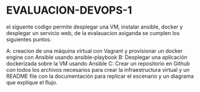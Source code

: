 # EVALUACION-DEVOPS-1

el siguente codigo permite desplegar una VM, instalar ansible, docker y desplegar un servicio web, de la evalauacion asiganda se cumplen los siguientes puntos.


A: creacion de una máquina virtual con Vagrant y provisionar un docker engine con Ansible usando ansible-playbook
B: Desplegar una aplicación dockerizada sobre la VM usando Ansible
C: Crear un repositorio en Github con todos los archivos necesarios para crear la infraestructura virtual y un README file con la documentación para replicar el escenario y un diagrama que explique el flujo.